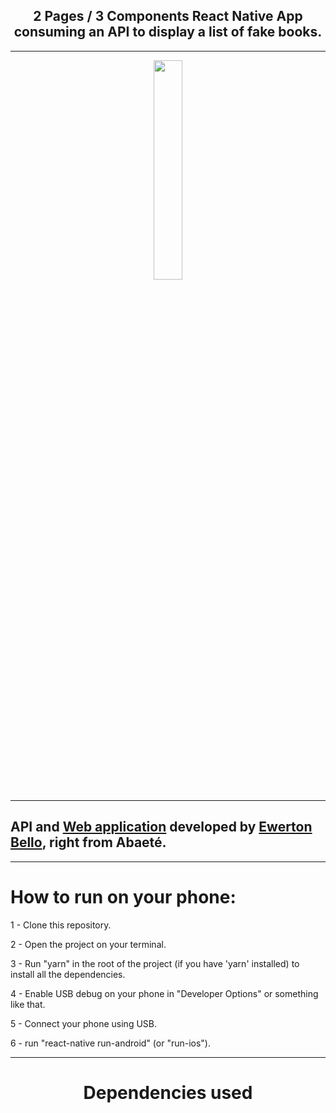 <h2 align="center">
  2 Pages / 3 Components React Native App consuming an API to display a list of fake books.
</h2>

---

<p align="center">
  <img src="./.github/librarian.gif" 
  width="30%" 
  height="30%"/>
</p>

---

## API and [Web application](https://cadbook.herokuapp.com/) developed by [Ewerton Bello](https://github.com/EwertonBello/CadBook), right from Abaeté.

---

# How to run on your phone:
  1 - Clone this repository.
  
  2 - Open the project on your terminal.
  
  3 - Run "yarn" in the root of the project (if you have 'yarn' installed) to install all the dependencies.
  
  4 - Enable USB debug on your phone in "Developer Options" or something like that.
  
  5 - Connect your phone using USB.
  
  6 - run "react-native run-android" (or "run-ios").

---

<h1 align="center" font-size="40px">
  Dependencies used
</h1>